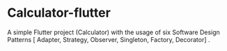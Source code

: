 # Calculator-flutter
 A simple Flutter project (Calculator) with the usage of six Software Design Patterns [ Adapter, Strategy, Observer, Singleton, Factory, Decorator] .
